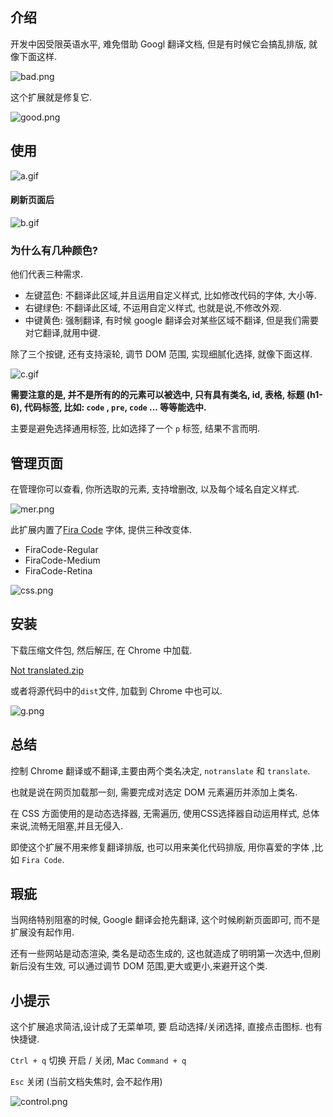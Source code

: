 ## 介绍

开发中因受限英语水平, 难免借助 Googl 翻译文档, 但是有时候它会搞乱排版, 就像下面这样.

![bad.png](img/bad.png)

这个扩展就是修复它.

![good.png](img/good.png)

## 使用

![a.gif](img/a.gif)

#### 刷新页面后

![b.gif](img/b.gif)

### 为什么有几种颜色?

他们代表三种需求.

- 左键蓝色: 不翻译此区域,并且运用自定义样式, 比如修改代码的字体, 大小等.
- 右键绿色: 不翻译此区域, 不运用自定义样式, 也就是说,不修改外观.
- 中键黄色: 强制翻译, 有时候 google 翻译会对某些区域不翻译, 但是我们需要对它翻译,就用中键.

除了三个按键, 还有支持滚轮, 调节 DOM 范围, 实现细腻化选择, 就像下面这样.

![c.gif](img/c.gif)

**需要注意的是, 并不是所有的的元素可以被选中, 只有具有类名, id, 表格, 标题 (h1-6), 代码标签, 比如: `code` , `pre`, `code` ... 等等能选中.**

主要是避免选择通用标签, 比如选择了一个 `p` 标签, 结果不言而明.


## 管理页面

在管理你可以查看, 你所选取的元素, 支持增删改, 以及每个域名自定义样式.

![mer.png](img/mer.png)

此扩展内置了[Fira Code](https://github.com/tonsky/FiraCode) 字体, 提供三种改变体.

* FiraCode-Regular
* FiraCode-Medium
* FiraCode-Retina

![css.png](img/css.png)

## 安装

下载压缩文件包, 然后解压, 在 Chrome 中加载.

[Not translated.zip](https://www.google.com)

或者将源代码中的`dist`文件, 加载到 Chrome 中也可以.

![g.png](img/g.png)

## 总结

控制 Chrome 翻译或不翻译,主要由两个类名决定, `notranslate` 和 `translate`.

也就是说在网页加载那一刻, 需要完成对选定 DOM 元素遍历并添加上类名.

在 CSS 方面使用的是动态选择器, 无需遍历, 使用CSS选择器自动运用样式, 总体来说,流畅无阻塞,并且无侵入.

即使这个扩展不用来修复翻译排版, 也可以用来美化代码排版, 用你喜爱的字体 ,比如 `Fira Code`.

## 瑕疵

当网络特别阻塞的时候, Google 翻译会抢先翻译, 这个时候刷新页面即可, 而不是扩展没有起作用.

还有一些网站是动态渲染, 类名是动态生成的, 这也就造成了明明第一次选中,但刷新后没有生效, 可以通过调节 DOM 范围,更大或更小,来避开这个类.

## 小提示

这个扩展追求简洁,设计成了无菜单项, 要 启动选择/关闭选择, 直接点击图标.
也有快捷键.

`Ctrl + q` 切换 开启 / 关闭, Mac `Command + q`

`Esc` 关闭 (当前文档失焦时, 会不起作用)

![control.png](img/control.png)

